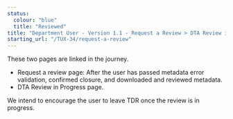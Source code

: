 ```yaml
---
status:
  colour: "blue"
  title: "Reviewed"
title: "Department User - Version 1.1 - Request a Review > DTA Review in Progress"
starting_url: "/TUX-34/request-a-review"
---
```


These two pages are linked in the journey.

- Request a review page: After the user has passed metadata error validation, confirmed closure, and downloaded and reviewed metadata.
- DTA Review in Progress page.

We intend to encourage the user to leave TDR once the review is in progress.
